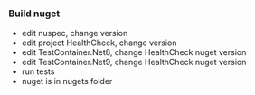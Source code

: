 ### Build nuget

- edit nuspec, change version
- edit project HealthCheck, change version
- edit TestContainer.Net8, change HealthCheck nuget version
- edit TestContainer.Net9, change HealthCheck nuget version
- run tests
- nuget is in nugets folder